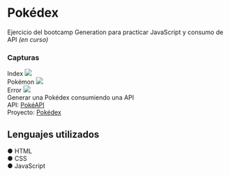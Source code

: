 <h1>Pokédex</h1>
Ejercicio del bootcamp Generation para practicar JavaScript y consumo de API <i>(en curso)</i>

<br>
<h3>Capturas</h3>
Index
<img src="https://i.ibb.co/kSs4Jxy/screencapture-steady-crumble-4ff20d-netlify-app-2023-02-13-03-17-30.png"><br>
Pokémon
<img src="https://i.ibb.co/mHmmHs9/screencapture-steady-crumble-4ff20d-netlify-app-2023-02-11-21-34-31.png"><br>
Error
<img src="https://i.ibb.co/9qSDkzm/screencapture-127-0-0-1-5501-2023-02-12-02-57-27.png"><br>
Generar una Pokédex consumiendo una API<br>
API: <a href="https://pokeapi.co">PokéAPI</a><br>
Proyecto: <a href="https://steady-crumble-4ff20d.netlify.app/"> Pokédex</a>
<h2>Lenguajes utilizados</h2>
● HTML<br>
● CSS<br>
● JavaScript<br>
